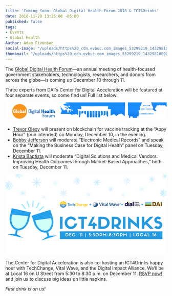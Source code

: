 ```yaml
---
title: 'Coming Soon: Global Digital Health Forum 2018 & ICT4Drinks'
date: 2018-11-28 13:25:00 -05:00
published: false
tags:
- Events
- Global Health
Author: Adam Fivenson
social-image: "/uploads/https%20_cdn.evbuc.com_images_53299219_143298100909_1_original.jpg.png"
thumbnail: "/uploads/https%20_cdn.evbuc.com_images_53299219_143298100909_1_original.jpg.png"
---
```


The [Global Digital Health Forum](http://www.cvent.com/events/2018-global-digital-health-forum/event-summary-a8f2c247c810491ca434c825e1e21d89.aspx?dvce=1)—an annual meeting of health-focused government stakeholders, technologists, researchers, and donors from across the globe—is coming up December 10 through 11.

Three experts from DAI's Center for Digital Acceleration will be featured at four separate events, so come find us! Full list below:

![gdaaa.jpg](/uploads/gdaaa.jpg)

<!--more-->

* [Trevor Olexy](https://www.dai.com/who-we-are/our-team/trevor-oxley) will present on blockchain for vaccine tracking at the “Appy Hour” (pun intended) on Monday, December 10, in the evening.
* [Bobby Jefferson](https://www.dai.com/who-we-are/our-team/bobby-jefferson) will moderate “Electronic Medical Records” and speak on the “Making the Business Case for Digital Health” panel on Tuesday, December 11.
* [Krista Baptista](https://www.dai.com/who-we-are/our-team/krista-baptista) will moderate “Digital Solutions and Medical Vendors: Improving Health Outcomes through Market-Based Approaches,” both on Tuesday, December 11.

![https _cdn.evbuc.com_images_53299219_143298100909_1_original.jpg.png](/uploads/https%20_cdn.evbuc.com_images_53299219_143298100909_1_original.jpg.png)

The Center for Digital Acceleration is also co-hosting an ICT4Drinks happy hour with TechChange, Vital Wave, and the Digital Impact Alliance. We’ll be at Local 16 on U Street from 5:30 to 8:30 p.m. on December 11. [RSVP now!](https://www.eventbrite.com/e/december-ict4drinks-tickets-52533689680) and join us to discuss big ideas on little napkins.

*First drink is on us!*